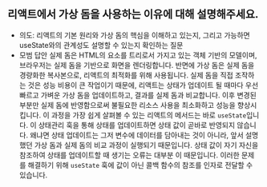 ## 리액트에서 가상 돔을 사용하는 이유에 대해 설명해주세요.

- 의도: 리액트의 기본 원리와 가상 돔의 핵심을 이해하고 있는지, 그리고 가능하면 useState와의 관계성도 설명할 수 있는지 확인하는 질문
- 모범 답안
  실제 돔은 HTML의 요소를 트리로서 가지고 있는 객체 기반의 모델이며, 브라우저는 실제 돔을 기반으로 화면을 렌더링합니다. 반면에 가상 돔은 실제 돔을 경량화한 복사본으로, 리액트의 최적화를 위해 사용됩니다. 실제 돔을 직접 조작하는 것은 성능 비용이 큰 작업이기 때문에, 리액트는 상태가 업데이트 될 때마다 우선 빠르고 가벼운 가상 돔을 업데이트하고, 결과를 실제 돔과 비교합니다. 이후 변경된 부분만 실제 돔에 반영함으로써 불필요한 리소스 사용을 최소화하고 성능을 향상시킵니다.
  이 과정을 가장 쉽게 살펴볼 수 있는 리액트의 메서드는 바로 `useState`입니다. 이 상태관리 훅을 통해 상태를 업데이트하면 상태 값이 곧바로 반영되지 않습니다. 왜냐면 상태 업데이트는 그저 변수에 데이터를 담아내는 것이 아니라, 앞서 설명했던 가상 돔과 실제 돔의 비교 과정이 실행되기 때문입니다. 상태 값이 자기 자신을 참조하여 상태를 업데이트할 때 생기는 오류는 대부분 이 때문입니다. 이러한 문제를 해결하기 위해 `useState` 훅에 값이 아닌 콜백 함수의 참조를 인자로 전달할 수 있습니다.
